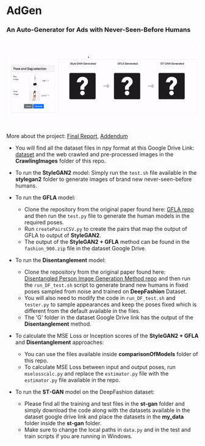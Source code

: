 # AdGen
### An Auto-Generator for Ads with Never-Seen-Before Humans  


<p align="center" width="100%">
    <img src="3.gif"> 
</p>


More about the project: [Final Report](https://dlproject566.medium.com/adgen-an-auto-generator-for-ads-with-never-seen-before-humans-877f940bfc50), [Addendum](https://tensorheads.github.io/)

* You will find all the dataset files in npy format at this Google Drive Link: [dataset](https://drive.google.com/drive/folders/13HJxIfoGWk-g1r6SEXlX5DzqTzBuzhSF) and the web crawled and pre-processed images in the **CrawlingImages** folder of this repo. 

* To run the **StyleGAN2** model: Simply run the `test.sh` file available in the **stylegan2** folder to generate images of brand new never-seen-before humans. 

* To run the **GFLA** model: 
  * Clone the repository from the original paper found here: [GFLA repo](https://github.com/RenYurui/Global-Flow-Local-Attention) and then run the `test.py` file to generate the human models in the required poses. 
  * Run `createPairsCSV.py` to create the pairs that map the output of GFLA to output of **StyleGAN2**. 
  * The output of the **StyleGAN2 + GFLA** method can be found in the `fashion_900.zip` file in the dataset Google Drive.

* To run the **Disentanglement** model: 
  * Clone the repository from the original paper found here: [Disentangled Person Image Generation Method repo](https://github.com/charliememory/Disentangled-Person-Image-Generation) and then run the `run_DF_test.sh` script to generate brand new humans in fixed poses sampled from noise and trained on **DeepFashion** Dataset.
  * You will also need to modify the code in `run_DF_test.sh` and `tester.py` to sample appearances and keep the poses fixed which is different from the default available in the files. 
  * The 'G' folder in the dataset Google Drive link has the output of the **Disentanglement** method. 

* To calculate the MSE Loss or Inception scores of the **StyleGAN2 + GFLA** and **Disentanglement** approaches:
  * You can use the files available inside **comparisonOfModels** folder of this repo. 
  * To calculate MSE Loss between input and output poses, run `mselosscalc.py` and replace the `estimator.py` file with the `estimator.py` file available in the repo. 

* To run the **ST-GAN** model on the DeepFashion dataset: 
  * Please find all the training and test files in the **st-gan** folder and simply download the code along with the datasets available in the dataset google drive link and place the datasets in the **my_data** folder inside the **st-gan** folder. 
  * Make sure to change the local paths in `data.py` and in the test and train scripts if you are running in Windows. 
